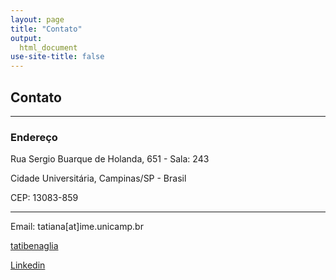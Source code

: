 ```yaml
---
layout: page
title: "Contato"
output:
  html_document
use-site-title: false
---
```


<link rel="stylesheet" href="https://use.fontawesome.com/releases/v5.2.0/css/all.css" integrity="sha384-hWVjflwFxL6sNzntih27bfxkr27PmbbK/iSvJ+a4+0owXq79v+lsFkW54bOGbiDQ" crossorigin="anonymous">

## <i class="far fa-envelope"></i> Contato

---- 
### Endereço

Rua Sergio Buarque de Holanda, 651 - Sala: 243

Cidade Universitária, Campinas/SP - Brasil

CEP: 13083-859

----

<i class="fas fa-at"></i> Email: tatiana[at]ime.unicamp.br

<i class="fab fa-github"></i> [tatibenaglia](https://github.com/tatibenaglia) 

<i class="fab fa-linkedin"></i> [Linkedin](https://www.linkedin.com/in/tatiana-benaglia-6231291/)

